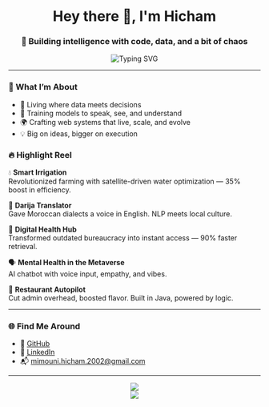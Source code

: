 <h1 align="center">Hey there 👋, I'm Hicham</h1>
<h3 align="center">🚀 Building intelligence with code, data, and a bit of chaos</h3>

<p align="center">
  <img src="https://readme-typing-svg.herokuapp.com?font=Fira+Code&size=22&pause=700&center=true&vCenter=true&width=500&lines=AI+Engineer;NLP+Wizard;Big+Data+Juggler" alt="Typing SVG" />
</p>



---

### 🧠 What I’m About

- 🧬 Living where data meets decisions
- 💬 Training models to speak, see, and understand
- 🌍 Crafting web systems that live, scale, and evolve
- 💡 Big on ideas, bigger on execution

### 🔥 Highlight Reel

💧 **Smart Irrigation**  
Revolutionized farming with satellite-driven water optimization — 35% boost in efficiency.  

🧠 **Darija Translator**  
Gave Moroccan dialects a voice in English. NLP meets local culture.  

🏥 **Digital Health Hub**  
Transformed outdated bureaucracy into instant access — 90% faster retrieval.  

🗣️ **Mental Health in the Metaverse**  
AI chatbot with voice input, empathy, and vibes.  

🍝 **Restaurant Autopilot**  
Cut admin overhead, boosted flavor. Built in Java, powered by logic.

---

### 🌐 Find Me Around

- 🐙 [GitHub](https://github.com/MIMOUNI-HICHAM)
- 💼 [LinkedIn](https://www.linkedin.com/in/hicham-mimouni-118b01200)
- 📬 mimouni.hicham.2002@gmail.com

---

<p align="center">
  <img src="https://github-readme-stats.vercel.app/api?username=MIMOUNI-HICHAM&show_icons=true&theme=tokyonight" />
  <br />
  <img src="https://github-readme-streak-stats.herokuapp.com/?user=MIMOUNI-HICHAM&theme=tokyonight" />
</p>

